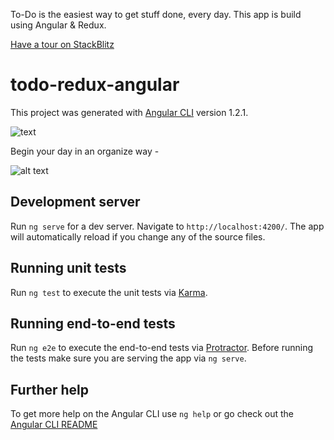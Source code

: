 To-Do is the easiest way to get stuff done, every day. This app is build using Angular & Redux. 

[Have a tour on StackBlitz](https://todo-redux-angular.stackblitz.io)

# todo-redux-angular

This project was generated with [Angular CLI](https://github.com/angular/angular-cli) version 1.2.1.

![text](http://i66.tinypic.com/vigyno.png)

Begin your day in an organize way  -

![alt text](http://i64.tinypic.com/72c2kp.png)

## Development server

Run `ng serve` for a dev server. Navigate to `http://localhost:4200/`. The app will automatically reload if you change any of the source files.

## Running unit tests

Run `ng test` to execute the unit tests via [Karma](https://karma-runner.github.io).

## Running end-to-end tests

Run `ng e2e` to execute the end-to-end tests via [Protractor](http://www.protractortest.org/).
Before running the tests make sure you are serving the app via `ng serve`.

## Further help

To get more help on the Angular CLI use `ng help` or go check out the [Angular CLI README](https://github.com/angular/angular-cli/blob/master/README.md)
